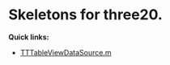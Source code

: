 Skeletons for three20.
=======================

__Quick links:__

* [TTTableViewDataSource.m](https://github.com/colinyoung/three20_skeletons/raw/master/TTTableViewDataSource.m)
